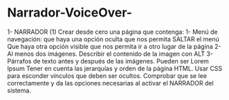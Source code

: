 # Narrador-VoiceOver-
1- NARRADOR (1)
Crear desde cero una página que contenga:
1- Menú de navegación: que haya una opción oculta que nos permita SALTAR el menú
Que haya otra opción visible que nos permita ir a otro lugar de la página
2- Al menos dos imágenes. Describir el contenido de la imagen con ALT
3- Párrafos de texto antes y después de las imágenes. Pueden ser Lorem Ipsum
Tener en cuenta las jerarquías y orden de la página HTML.
Usar CSS para esconder vínculos que deben ser ocultos.
Comprobar que se lee correctamente y da las opciones necesarias al activar el NARRADOR del sistema.
